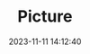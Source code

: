 ---
weight: 1
images:
- /images/edited/195.jpeg
title: Picture
date: 2023-11-11 14:12:40
tags: [luminarneo,work,ilce7m3]
---
